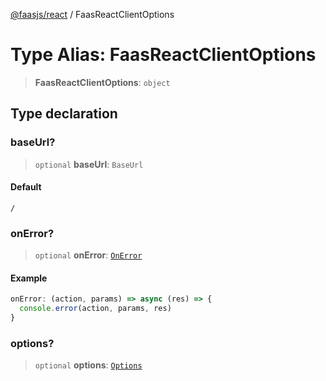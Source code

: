 [@faasjs/react](../README.md) / FaasReactClientOptions

# Type Alias: FaasReactClientOptions

> **FaasReactClientOptions**: `object`

## Type declaration

### baseUrl?

> `optional` **baseUrl**: `BaseUrl`

#### Default

`/`

### onError?

> `optional` **onError**: [`OnError`](OnError.md)

#### Example

```ts
onError: (action, params) => async (res) => {
  console.error(action, params, res)
}
```

### options?

> `optional` **options**: [`Options`](Options.md)
